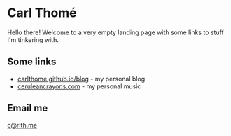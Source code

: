 # Carl Thomé
Hello there! Welcome to a very empty landing page with some links to stuff I'm tinkering with.

## Some links
- [carlthome.github.io/blog](https://carlthome.github.io/blog) - my personal blog
- [ceruleancrayons.com](http://ceruleancrayons.com/) - my personal music

## Email me
[c@rlth.me](mailto:c@rlth.me)
